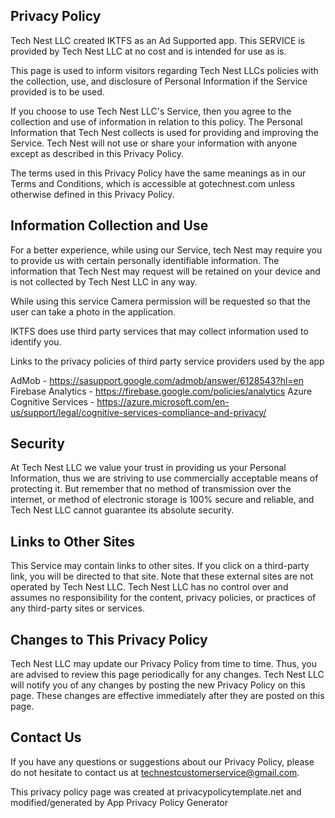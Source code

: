 ## Privacy Policy

Tech Nest LLC created IKTFS as an Ad Supported app. This SERVICE is provided by Tech Nest LLC at no cost and is intended for use as is.

This page is used to inform visitors regarding Tech Nest LLCs policies with the collection, use, and disclosure of Personal Information if the Service provided is to be used.

If you choose to use Tech Nest LLC's Service, then you agree to the collection and use of information in relation to this policy. The Personal Information that Tech Nest collects is used for providing and improving the Service. Tech Nest will not use or share your information with anyone except as described in this Privacy Policy.

The terms used in this Privacy Policy have the same meanings as in our Terms and Conditions, which is accessible at gotechnest.com unless otherwise defined in this Privacy Policy.

## Information Collection and Use
For a better experience, while using our Service, tech Nest may require you to provide us with certain personally identifiable information. The information that Tech Nest may request will be retained on your device and is not collected by Tech Nest LLC in any way.

While using this service Camera permission will be requested so that the user can take a photo in the application.

IKTFS does use third party services that may collect information used to identify you.

Links to the privacy policies of third party service providers used by the app

AdMob - https://sasupport.google.com/admob/answer/6128543?hl=en
Firebase Analytics - https://firebase.google.com/policies/analytics
Azure Cognitive Services - https://azure.microsoft.com/en-us/support/legal/cognitive-services-compliance-and-privacy/

## Security
At Tech Nest LLC we value your trust in providing us your Personal Information, thus we are striving to use commercially acceptable means of protecting it. But remember that no method of transmission over the internet, or method of electronic storage is 100% secure and reliable, and Tech Nest LLC cannot guarantee its absolute security.

## Links to Other Sites
This Service may contain links to other sites. If you click on a third-party link, you will be directed to that site. Note that these external sites are not operated by Tech Nest LLC. Tech Nest LLC has no control over and assumes no responsibility for the content, privacy policies, or practices of any third-party sites or services.

## Changes to This Privacy Policy
Tech Nest LLC may update our Privacy Policy from time to time. Thus, you are advised to review this page periodically for any changes. Tech Nest LLC will notify you of any changes by posting the new Privacy Policy on this page. These changes are effective immediately after they are posted on this page.

## Contact Us
If you have any questions or suggestions about our Privacy Policy, please do not hesitate to contact us at technestcustomerservice@gmail.com.

This privacy policy page was created at privacypolicytemplate.net and modified/generated by App Privacy Policy Generator
